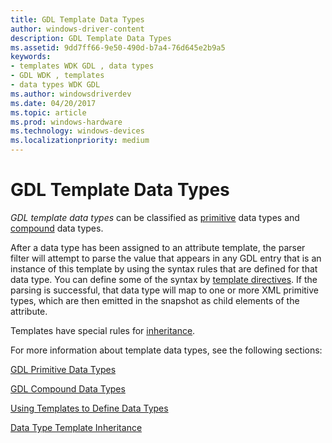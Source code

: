 ```yaml
---
title: GDL Template Data Types
author: windows-driver-content
description: GDL Template Data Types
ms.assetid: 9dd7ff66-9e50-490d-b7a4-76d645e2b9a5
keywords:
- templates WDK GDL , data types
- GDL WDK , templates
- data types WDK GDL
ms.author: windowsdriverdev
ms.date: 04/20/2017
ms.topic: article
ms.prod: windows-hardware
ms.technology: windows-devices
ms.localizationpriority: medium
---
```


# GDL Template Data Types


*GDL template data types* can be classified as [primitive](gdl-primitive-data-types.md) data types and [compound](gdl-compound-data-types.md) data types.

After a data type has been assigned to an attribute template, the parser filter will attempt to parse the value that appears in any GDL entry that is an instance of this template by using the syntax rules that are defined for that data type. You can define some of the syntax by [template directives](gdl-template-directives.md). If the parsing is successful, that data type will map to one or more XML primitive types, which are then emitted in the snapshot as child elements of the attribute.

Templates have special rules for [inheritance](data-type-template-inheritance.md).

For more information about template data types, see the following sections:

[GDL Primitive Data Types](gdl-primitive-data-types.md)

[GDL Compound Data Types](gdl-compound-data-types.md)

[Using Templates to Define Data Types](defining-data-types-by-using-templates.md)

[Data Type Template Inheritance](data-type-template-inheritance.md)

 

 




